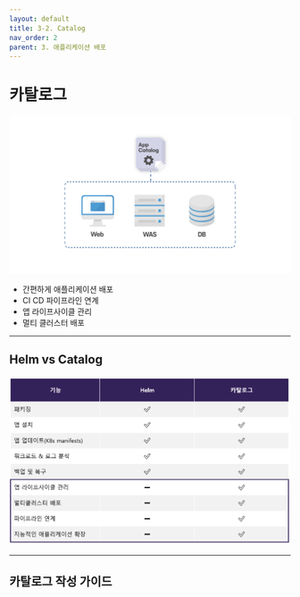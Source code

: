 ```yaml
---
layout: default
title: 3-2. Catalog
nav_order: 2
parent: 3. 애플리케이션 배포
---
```


# 카탈로그 

![catalog-1.png](/assets/images/application/catalog-1.png)

- 간편하게 애플리케이션 배포
- CI CD 파이프라인 연계
- 앱 라이프사이클 관리	
- 멀티 클러스터 배포

---

## Helm vs Catalog
![helm_catalog.png](/assets/images/application/helm_catalog.png)



---

## 카탈로그 작성 가이드



